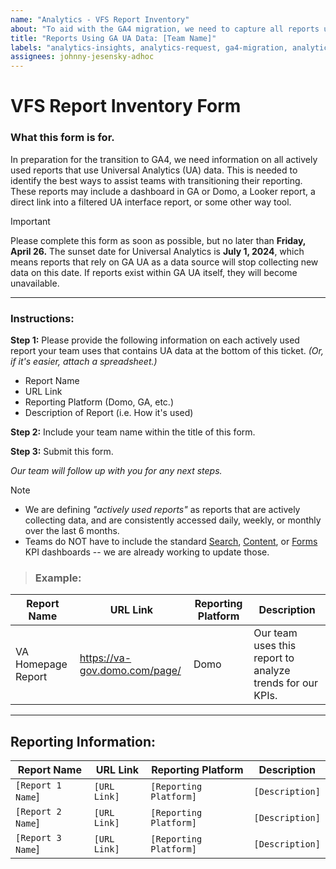 ```yaml
---
name: "Analytics - VFS Report Inventory" 
about: "To aid with the GA4 migration, we need to capture all reports using GA UA data" 
title: "Reports Using GA UA Data: [Team Name]"
labels: "analytics-insights, analytics-request, ga4-migration, analytics-insights-form"
assignees: johnny-jesensky-adhoc
---
```

# VFS Report Inventory Form

### What this form is for.
In preparation for the transition to GA4, we need information on all actively used reports that use Universal Analytics (UA) data. This is needed to identify the best ways to assist teams with transitioning their reporting. These reports may include a dashboard in GA or Domo, a Looker report, a direct link into a filtered UA interface report, or some other way tool.

> [!IMPORTANT]
> Please complete this form as soon as possible, but no later than **Friday, April 26.** The sunset date for Universal Analytics is **July 1, 2024**, which means reports that rely on GA UA as a data source will stop collecting new data on this date. If reports exist within GA UA itself, they will become unavailable.

---

### Instructions:
**Step 1:** Please provide the following information on each actively used report your team uses that contains UA data at the bottom of this ticket. _(Or, if it's easier, attach a spreadsheet.)_
- Report Name
- URL Link
- Reporting Platform (Domo, GA, etc.)
- Description of Report (i.e. How it's used)
  
**Step 2:** Include your team name within the title of this form.

**Step 3:** Submit this form.

_Our team will follow up with you for any next steps._

> [!NOTE]
> - We are defining _"actively used reports"_ as reports that are actively collecting data, and are consistently accessed daily, weekly, or monthly over the last 6 months.
> - Teams do NOT have to include the standard [Search](https://va-gov.domo.com/page/1964748112), [Content](https://va-gov.domo.com/page/426422632), or [Forms](https://va-gov.domo.com/page/447193050) KPI dashboards --  we are already working to update those.

> ### Example:
| Report Name | URL Link | Reporting Platform  | Description |
| ----------- | ----------- | ----------- | ----------- |
|VA Homepage Report|https://va-gov.domo.com/page/|Domo| Our team uses this report to analyze trends for our KPIs.|
---

## Reporting Information:
| Report Name | URL Link | Reporting Platform  | Description |
| ----------- | ----------- | ----------- | ----------- |
|`[Report 1 Name`] |`[URL Link]`| `[Reporting Platform]`| `[Description]`|
|`[Report 2 Name`] |`[URL Link]`| `[Reporting Platform]`| `[Description]`|
|`[Report 3 Name`] |`[URL Link]`| `[Reporting Platform]`| `[Description]`|





